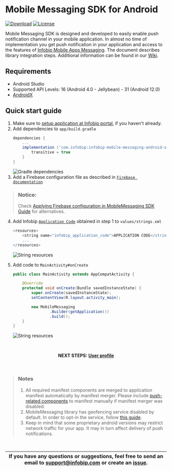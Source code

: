 # Mobile Messaging SDK for Android

[![Download](https://img.shields.io/github/v/tag/infobip/mobile-messaging-sdk-android?label=maven%20central)](https://mvnrepository.com/artifact/com.infobip/infobip-mobile-messaging-android-sdk)
[![License](https://img.shields.io/github/license/infobip/mobile-messaging-sdk-android.svg?label=License)](https://github.com/infobip/mobile-messaging-sdk-android/blob/master/LICENSE)

Mobile Messaging SDK is designed and developed to easily enable push notification channel in your mobile application. In almost no time of implementation you get push notification in your application and access to the features of <a href="https://www.infobip.com/en/products/mobile-app-messaging" target="_blank">Infobip Mobile Apps Messaging</a>. The document describes library integration steps. Additional information can be found in our <a href="https://github.com/infobip/mobile-messaging-sdk-android/wiki" target="_blank">Wiki</a>.

## Requirements

- Android Studio
- Supported API Levels: 16 (Android 4.0 - Jellybean) - 31 (Android 12.0)
- <a href="https://developer.android.com/jetpack/androidx/migrate" target="_blank">AndroidX</a>

## Quick start guide

1. Make sure to <a href="https://www.infobip.com/docs/mobile-app-messaging/create-mobile-application-profile" target="_blank">setup application at Infobip portal</a>, if you haven't already.
2. Add dependencies to `app/build.gradle`
    ```groovy
    dependencies {
        ...
        implementation ('com.infobip:infobip-mobile-messaging-android-sdk:6.3.3@aar') {
            transitive = true
        }
    }
    ```
    <img src="https://github.com/infobip/mobile-messaging-sdk-android/wiki/images/QSGGradle.png?raw=true" alt="Gradle dependencies"/>
3. Add a Firebase configuration file as described in <a href="https://firebase.google.com/docs/cloud-messaging/android/client#add_a_firebase_configuration_file" target="_blank">`Firebase documentation`</a>

> ### Notice: 
> Check <a href="https://github.com/infobip/mobile-messaging-sdk-android/wiki/Applying-Firebase-configuration-in-MobileMessaging-SDK">Applying Firebase configuration in MobileMessaging SDK Guide</a> for alternatives.

4. Add Infobip <a href="https://dev.infobip.com/push-messaging/create-application" target="_blank">`Application Code`</a> obtained in step 1 to `values/strings.xml`
    ```groovy
    <resources>
        <string name="infobip_application_code">APPLICATION CODE</string>
        ...
    </resources>
    ```
    <img src="https://github.com/infobip/mobile-messaging-sdk-android/wiki/images/QSGStrings.png?raw=true" alt="String resources"/>
4. Add code to `MainActivity#onCreate`

    ```java
    public class MainActivity extends AppCompatActivity {

        @Override
        protected void onCreate(Bundle savedInstanceState) {
            super.onCreate(savedInstanceState);
            setContentView(R.layout.activity_main);

            new MobileMessaging
                    .Builder(getApplication())
                    .build();
        }
    }
    ```
    <img src="https://github.com/infobip/mobile-messaging-sdk-android/wiki/images/QSGActivity.png?raw=true" alt="String resources"/>

<br>
<p align="center"><b>NEXT STEPS: <a href="https://github.com/infobip/mobile-messaging-sdk-android/wiki/User-profile">User profile</a></b></p>
<br>

> ### Notes
> 1. All required manifest components are merged to application manifest automatically by manifest merger. Please include <a href="https://github.com/infobip/mobile-messaging-sdk-android/wiki/Android-Manifest-components#push-notifications" target="_blank">push-related components</a> to manifest manually if manifest merger was disabled.
> 2. MobileMessaging library has geofencing service disabled by default. In order to opt-in the service, follow <a href="https://github.com/infobip/mobile-messaging-sdk-android/wiki/Geofencing-API" target="_blank">this guide</a>.
> 3. Keep in mind that some proprietary android versions may restrict network traffic for your app. It may in turn affect delivery of push notifications.

<br>

| If you have any questions or suggestions, feel free to send an email to support@infobip.com or create an <a href="https://github.com/infobip/mobile-messaging-sdk-android/issues" target="_blank">issue</a>. |
|---|




